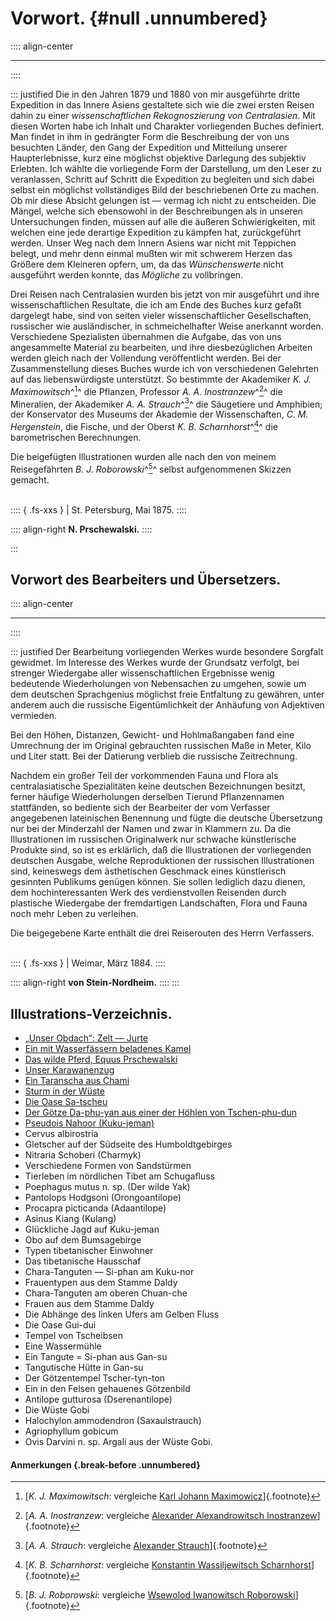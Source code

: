 # Vorwort. {#null .unnumbered}

:::: align-center
****
::::

::: justified
Die in den Jahren 1879 und 1880 von mir ausgeführte dritte Expedition in das
Innere Asiens gestaltete sich wie die zwei ersten Reisen dahin zu einer
*wissenschaftlichen Rekognoszierung von Centralasien*. Mit diesen Worten habe
ich Inhalt und Charakter vorliegenden Buches definiert. Man findet in ihm in
gedrängter Form die Beschreibung der von uns besuchten Länder, den Gang der
Expedition und Mitteilung unserer Haupterlebnisse, kurz eine möglichst objektive
Darlegung des subjektiv Erlebten. Ich wählte die vorliegende Form der
Darstellung, um den Leser zu veranlassen, Schritt auf Schritt die Expedition zu
begleiten und sich dabei selbst ein möglichst vollständiges Bild der
beschriebenen Orte zu machen. Ob mir diese Absicht gelungen ist — vermag ich
nicht zu entscheiden. Die Mängel, welche sich ebensowohl in der Beschreibungen
als in unseren Untersuchungen finden, müssen auf alle die äußeren
Schwierigkeiten, mit welchen eine jede derartige Expedition zu kämpfen hat,
zurückgeführt werden. Unser Weg nach dem Innern Asiens war nicht mit Teppichen
belegt, und mehr denn einmal mußten wir mit schwerem Herzen das Größere dem
Kleineren opfern, um, da das *Wünschenswerte* nicht ausgeführt werden konnte,
das *Mögliche* zu vollbringen.

Drei Reisen nach Centralasien wurden bis jetzt von mir ausgeführt und ihre
wissenschaftlichen Resultate, die ich am Ende des Buches kurz gefaßt dargelegt
habe, sind von seiten vieler wissenschaftlicher Gesellschaften, russischer wie
ausländischer, in schmeichelhafter Weise anerkannt worden. Verschiedene
Spezialisten übernahmen die Aufgabe, das von uns angesammelte Material zu
bearbeiten, und ihre diesbezüglichen Arbeiten werden gleich nach der Vollendung
veröffentlicht werden. Bei der Zusammenstellung dieses Buches wurde ich von
verschiedenen Gelehrten auf das liebenswürdigste unterstützt. So bestimmte der
Akademiker *K. J. Maximowitsch*^[^0001]^ die Pflanzen, Professor *A. A. Inostranzew*^[^0002]^ die
Mineralien, der Akademiker *A. A. Strauch*^[^0003]^ die Säugetiere und Amphibien; der
Konservator des Museums der Akademie der Wissenschaften, *C. M. Hergenstein*,
die Fische, und der Oberst *K. B. Scharnhorst*^[^0004]^ die barometrischen Berechnungen.

Die beigefügten Illustrationen wurden alle nach den von meinem Reisegefährten
*B. J. Roborowski*^[^0005]^ selbst aufgenommenen Skizzen gemacht.<br /><br />

:::: { .fs-xxs }
|        St. Petersburg, Mai 1875.
::::

:::: align-right
**N. Prschewalski.**
::::

:::

## Vorwort des Bearbeiters und Übersetzers.

:::: align-center
****
::::

::: justified
Der Bearbeitung vorliegenden Werkes wurde besondere Sorgfalt gewidmet. Im
Interesse des Werkes wurde der Grundsatz verfolgt, bei strenger Wiedergabe aller
wissenschaftlichen Ergebnisse wenig bedeutende Wiederholungen von Nebensachen zu
umgehen, sowie um dem deutschen Sprachgenius möglichst freie Entfaltung zu
gewähren, unter anderem auch die russische Eigentümlichkeit der Anhäufung von
Adjektiven vermieden.

Bei den Höhen, Distanzen, Gewicht- und Hohlmaßangaben fand eine Umrechnung der
im Original gebrauchten russischen Maße in Meter, Kilo und Liter statt. Bei der
Datierung verblieb die russische Zeitrechnung.

Nachdem ein großer Teil der vorkommenden Fauna und Flora als centralasiatische
Spezialitäten keine deutschen Bezeichnungen besitzt, ferner häufige
Wiederholungen derselben Tierund Pflanzennamen stattfänden, so bediente sich der
Bearbeiter der vom Verfasser angegebenen lateinischen Benennung und fügte die
deutsche Übersetzung nur bei der Minderzahl der Namen und zwar in Klammern zu.
Da die Illustrationen im russischen Originalwerk nur schwache künstlerische
Produkte sind, so ist es erklärlich, daß die Illustrationen der vorliegenden
deutschen Ausgabe, welche Reproduktionen der russischen Illustrationen sind,
keineswegs dem ästhetischen Geschmack eines künstlerisch gesinnten Publikums
genügen können. Sie sollen lediglich dazu dienen, dem hochinteressanten Werk des
verdienstvollen Reisenden durch plastische Wiedergabe der fremdartigen
Landschaften, Flora und Fauna noch mehr Leben zu verleihen.

Die beigegebene Karte enthält die drei Reiserouten des Herrn Verfassers.<br /><br />

:::: { .fs-xxs }
|        Weimar, März 1884.
::::

:::: align-right
**von Stein-Nordheim.**
::::
:::


## Illustrations-Verzeichnis.
* [„Unser Obdach“: Zelt — Jurte](ch003.xhtml#b005)
* [Ein mit Wasserfässern beladenes Kamel](ch003.xhtml#b007)
* [Das wilde Pferd, Equus Prschewalski](ch004.xhtml#b024)
* [Unser Karawanenzug](ch005.xhtml#b033)
* [Ein Taranscha aus Chami](ch006.xhtml#b049)
* [Sturm in der Wüste](ch006.xhtml#b056)
* [Die Oase Sa-tscheu](ch007.xhtml#b060)
* [Der Götze Da-phu-yan aus einer der Höhlen von Tschen-phu-dun](ch007.xhtml#b062)
* [Pseudois Nahoor (Kuku-jeman)](ch008.xhtml#b072)
* Cervus albirostria
* Gletscher auf der Südseite des Humboldtgebirges
* Nitraria Schoberi (Charmyk)
* Verschiedene Formen von Sandstürmen
* Tierleben im nördlichen Tibet am Schugafluss
* Poephagus mutus n. sp. (Der wilde Yak)
* Pantolops Hodgsoni (Orongoantilope)
* Procapra picticanda (Adaantilope)
* Asinus Kiang (Kulang)
* Glückliche Jagd auf Kuku-jeman
* Obo auf dem Bumsagebirge
* Typen tibetanischer Einwohner
* Das tibetanische Hausschaf
* Chara-Tanguten — Si-phan am Kuku-nor
* Frauentypen aus dem Stamme Daldy
* Chara-Tanguten am oberen Chuan-che
* Frauen aus dem Stamme Daldy
* Die Abhänge des linken Ufers am Gelben Fluss
* Die Oase Gui-dui
* Tempel von Tscheibsen
* Eine Wassermühle
* Ein Tangute = Si-phan aus Gan-su
* Tangutische Hütte in Gan-su
* Der Götzentempel Tscher-tyn-ton
* Ein in den Felsen gehauenes Götzenbild
* Antilope gutturosa (Dserenantilope)
* Die Wüste Gobi
* Halochylon ammodendron (Saxaulstrauch)
* Agriophyllum gobicum
* Ovis Darvini n. sp. Argali aus der Wüste Gobi.


#### **Anmerkungen** {.break-before .unnumbered}

[^0001]: [*K. J. Maximowitsch*: vergleiche [Karl Johann Maximowicz](https://de.wikipedia.org/wiki/Karl_Johann_Maximowicz)]{.footnote}

[^0002]: [*A. A. Inostranzew*: vergleiche [Alexander Alexandrowitsch Inostranzew](https://de.wikipedia.org/wiki/Alexander_Alexandrowitsch_Inostranzew)]{.footnote}

[^0003]: [*A. A. Strauch*: vergleiche [Alexander Strauch](https://de.wikipedia.org/wiki/Alexander_Strauch_(Zoologe))]{.footnote}

[^0004]: [*K. B. Scharnhorst*: vergleiche [Konstantin Wassiljewitsch Scharnhorst](https://de.wikipedia.org/wiki/Konstantin_Wassiljewitsch_Scharnhorst)]{.footnote}

[^0005]: [*B. J. Roborowski*: vergleiche [Wsewolod Iwanowitsch Roborowski](hhttps://de.wikipedia.org/wiki/Wsewolod_Iwanowitsch_Roborowski)]{.footnote}

